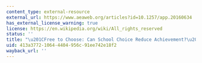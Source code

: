 ```yaml
---
content_type: external-resource
external_url: https://www.aeaweb.org/articles?id=10.1257/app.20160634
has_external_license_warning: true
license: https://en.wikipedia.org/wiki/All_rights_reserved
status: ''
title: "\u201CFree to Choose: Can School Choice Reduce Achievement?\u201D"
uid: 413a3772-1064-4404-956c-91ee742e18f2
wayback_url: ''
---
```


